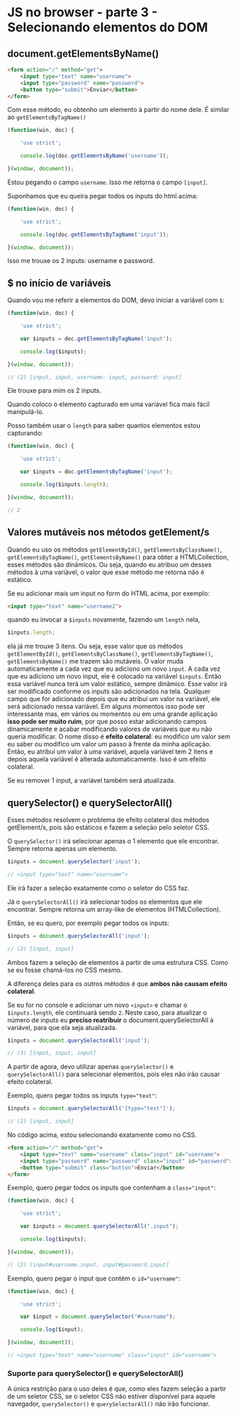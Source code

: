 # JS no browser - parte 3 - Selecionando elementos do DOM

## document.getElementsByName()
```HTML
<form action="/" method="get">
    <input type="text" name="username">
    <input type="password" name="password">
    <button type="submit">Enviar</button>
</form>
```
Com esse método, eu obtenho um elemento à partir do nome dele. É similar ao `getElementsByTagName()`
```JAVASCRIPT
(function(win, doc) {

    'use strict';

    console.log(doc.getElementsByName('username'));

}(window, document));
```
Estou pegando o campo `username`. Isso me retorna o campo `[input]`.

Suponhamos que eu queira pegar todos os inputs do html acima:

```JAVASCRIPT
(function(win, doc) {

    'use strict';

    console.log(doc.getElementsByTagName('input'));

}(window, document));
```
Isso me trouxe os 2 inputs: username e password.

## $ no início de variáveis
Quando vou me referir a elementos do DOM, devo iniciar a variável com `$`:

```JAVASCRIPT
(function(win, doc) {

    'use strict';

    var $inputs = doc.getElementsByTagName('input');

    console.log($inputs);

}(window, document));
```

```JAVASCRIPT
// (2) [input, input, username: input, password: input]
```

Ele trouxe para mim os 2 inputs.

Quando coloco o elemento capturado em uma variável  fica mais fácil manipulá-lo.

Posso também usar o `length` para saber quantos elementos estou capturando:

```JAVASCRIPT
(function(win, doc) {

    'use strict';

    var $inputs = doc.getElementsByTagName('input');

    console.log($inputs.length);

}(window, document));
```

```JAVASCRIPT
// 2
```

## Valores mutáveis nos métodos getElement/s
Quando eu uso os métodos `getElementById()`, `getElementsByClassName()`, `getElementsByTagName()`, `getElementsByName()` para obter a HTMLCollection, esses métodos são dinâmicos. Ou seja, quando eu atribuo um desses métodos à uma variável, o valor que esse método me retorna não é estático.

Se eu adicionar mais um input no form do HTML acima, por exemplo:
```HTML
<input type="text" name="username2">
```

quando eu invocar a `$inputs` novamente, fazendo um `length` nela,

```JAVASCRIPT
$inputs.length;
```

 ela já me trouxe 3 itens. Ou seja, esse valor que os métodos `getElementById()`, `getElementsByClassName()`, `getElementsByTagName()`, `getElementsByName()` me trazem são mutáveis. O valor muda automaticamente a cada vez que eu adiciono um novo `input`. A cada vez que eu adiciono um novo input, ele é colocado na variável `$inputs`. Então essa variável nunca terá um valor estático, sempre dinâmico. Esse valor irá ser modificado conforme os inputs são adicionados na tela. Qualquer campo que for adicionado depois que eu atribuí um valor na variável, ele será adicionado nessa variável. Em alguns momentos isso pode ser interessante mas, em vários ou momentos ou em uma grande aplicação **isso pode ser muito ruim**, por que posso estar adicionando campos dinamicamente e acabar modificando valores de variáveis que eu não queria modificar. O nome disso é **efeito colateral**: eu modifico um valor sem eu saber ou modifico um valor um passo à frente da minha aplicação. Então, eu atribuí um valor à uma variável, aquela variável tem 2 itens e depois aquela variável é alterada automaticamente. Isso é um efeito colateral.

Se eu remover 1 input, a variável também será atualizada.

## querySelector() e querySelectorAll()
Esses métodos resolvem o problema de efeito colateral dos métodos getElement/s, pois são estáticos e fazem a seleção pelo seletor CSS.

O `querySelector()` irá selecionar apenas o 1 elemento que ele encontrar. Sempre retorna apenas um elemento.

```JAVASCRIPT
$inputs = document.querySelector('input');

// <input type="text" name="username">
```

Ele irá fazer a seleção exatamente como o seletor do CSS faz.

Já o `querySelectorAll()` irá selecionar todos os elementos que ele encontrar. Sempre retorna um array-like de elementos (HTMLCollection).

Então, se eu quero, por exemplo pegar todos os inputs:

```JAVASCRIPT
$inputs = document.querySelectorAll('input');

// (2) [input, input]
```

Ambos fazem a seleção de elementos à partir de uma estrutura CSS. Como se eu fosse chamá-los no CSS mesmo.

A diferença deles para os outros métodos é que **ambos não causam efeito colateral**.

Se eu for no console e adicionar um novo `<input>` e chamar o `$inputs.length`, ele continuará sendo `2`. Neste caso, para atualizar o número de inputs eu **preciso reatribuir** o document.querySelectorAll à variável, para que ela seja atualizada.

```JAVASCRIPT
$inputs = document.querySelectorAll('input');

// (3) [input, input, input]
```
A partir de agora, devo utilizar apenas `querySelector()` e `querySelectorAll()` para selecionar elementos, pois eles não irão causar efeito colateral.

Exemplo, quero pegar todos os inputs `type="text"`:

```JAVASCRIPT
$inputs = document.querySelectorAll('[type="text"]');

// (2) [input, input]
```
No código acima, estou selecionando exatamente como no CSS.

```HTML
<form action="/" method="get">
    <input type="text" name="username" class="input" id="username">
    <input type="password" name="password" class="input" id="password">
    <button type="submit" class="button">Enviar</button>
</form>
```

Exemplo, quero pegar todos os inputs que contenham a `class="input"`:

```JAVASCRIPT
(function(win, doc) {

    'use strict';

    var $inputs = document.querySelectorAll(".input");

    console.log($inputs);

}(window, document));

// (2) [input#username.input, input#password.input]
```

Exemplo, quero pegar o input que contém o `id="username"`:

```JAVASCRIPT
(function(win, doc) {

    'use strict';

    var $input = document.querySelector("#username");

    console.log($input);

}(window, document));

// <input type="text" name="username" class="input" id="username">
```

### Suporte para querySelector() e querySelectorAll()
A única restrição para o uso deles é que, como eles fazem seleção a partir de um seletor CSS, se o seletor CSS não estiver disponível para aquele navegador, `querySelector()` e `querySelectorAll()` não irão funcionar.
